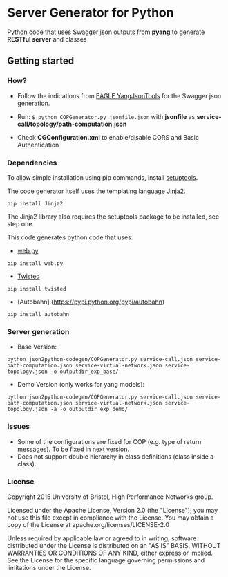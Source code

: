 # Server Generator for Python

Python code that uses Swagger json outputs from **pyang** to generate **RESTful server** and classes

## Getting started

### How?

- Follow the indications from [EAGLE YangJsonTools](https://github.com/OpenNetworkingFoundation/EAGLE-Open-Model-Profile-and-Tools/tree/YangJsonTools) for the Swagger json generation.

- Run: `$ python COPGenerator.py jsonfile.json` with **jsonfile** as **service-call/topology/path-computation.json**

- Check **CGConfiguration.xml** to enable/disable CORS and Basic Authentication

### Dependencies
To allow simple installation using pip commands, install [setuptools](https://pypi.python.org/pypi/setuptools).

The code generator itself uses the templating language [Jinja2](http://jinja.pocoo.org/docs/dev/intro/#installation).
 ```
pip install Jinja2
 ```
The Jinja2 library also requires the setuptools package to be installed, see step one.

 This code generates python code that uses:
 - [web.py](http://webpy.org/install)
```
pip install web.py
```
 - [Twisted](https://twistedmatrix.com/trac/)
```
pip install twisted
```
 - [Autobahn] (https://pypi.python.org/pypi/autobahn)
```
pip install autobahn
```

### Server generation

- Base Version:

```
python json2python-codegen/COPGenerator.py service-call.json service-path-computation.json service-virtual-network.json service-topology.json -o outputdir_exp_base/
```

- Demo Version (only works for yang models): 

```
python json2python-codegen/COPGenerator.py service-call.json service-path-computation.json service-virtual-network.json service-topology.json -a -o outputdir_exp_demo/
```

### Issues
- Some of the configurations are fixed for COP (e.g. type of return messages). To be fixed in next version.
- Does not support double hierarchy in class definitions (class inside a class).

### License

Copyright 2015 University of Bristol, High Performance Networks group.

Licensed under the Apache License, Version 2.0 (the "License"); you may not use this file except in compliance with the License. You may obtain a copy of the License at apache.org/licenses/LICENSE-2.0

Unless required by applicable law or agreed to in writing, software distributed under the License is distributed on an "AS IS" BASIS, WITHOUT WARRANTIES OR CONDITIONS OF ANY KIND, either express or implied. See the License for the specific language governing permissions and limitations under the License.
